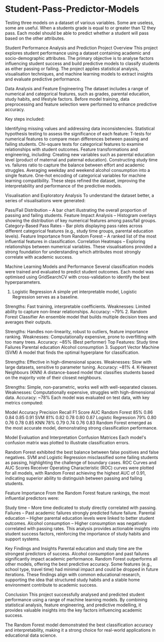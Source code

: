 # Student-Pass-Predictor-Models
Testing three models on a dataset of various variables. Some are useless, some are useful. When a students grade is equal to or greater than 12 they pass. Each model should be able to predict whether a student will pass based on the other attributes.

Student Performance Analysis and Prediction
Project Overview
This project explores student performance using a dataset containing academic and socio-demographic attributes. The primary objective is to analyse factors influencing student success and build predictive models to classify students as either passing or failing. The project applies statistical analysis, visualisation techniques, and machine learning models to extract insights and evaluate predictive performance.

Data Analysis and Feature Engineering
The dataset includes a range of numerical and categorical features, such as grades, parental education, study habits, and lifestyle factors. Before model training, data preprocessing and feature selection were performed to enhance predictive accuracy.

Key steps included:

Identifying missing values and addressing data inconsistencies.
Statistical hypothesis testing to assess the significance of each feature:
T-tests for numerical features to compare mean differences between passing and failing students.
Chi-square tests for categorical features to examine relationships with student outcomes.
Feature transformations and engineering, including:
Creating new variables such as parental education level (product of maternal and paternal education).
Constructing study time vs. failures ratio to capture the balance between effort and academic struggles.
Averaging weekday and weekend alcohol consumption into a single feature.
One-hot encoding of categorical variables for machine learning compatibility.
These steps refined the dataset, improving the interpretability and performance of the predictive models.

Visualisation and Exploratory Analysis
To understand the dataset better, a series of visualisations were generated:

Pass/Fail Distribution – A bar chart illustrating the overall proportion of passing and failing students.
Feature Impact Analysis – Histogram overlays showing the distribution of key numerical features among pass/fail groups.
Category-Based Pass Rates – Bar plots displaying pass rates across different categorical features (e.g., study time groups, parental education levels).
Feature Importance from Random Forest – A ranked list of the most influential features in classification.
Correlation Heatmaps – Exploring relationships between numerical variables.
These visualisations provided a strong foundation for understanding which attributes most strongly correlate with academic success.

Machine Learning Models and Performance
Several classification models were trained and evaluated to predict student outcomes. Each model was optimised using GridSearchCV with cross-validation to identify the best hyperparameters.

1. Logistic Regression
A simple yet interpretable model, Logistic Regression serves as a baseline.

Strengths: Fast training, interpretable coefficients.
Weaknesses: Limited ability to capture non-linear relationships.
Accuracy: ~79%
2. Random Forest Classifier
An ensemble model that builds multiple decision trees and averages their outputs.

Strengths: Handles non-linearity, robust to outliers, feature importance ranking.
Weaknesses: Computationally expensive, prone to overfitting with too many trees.
Accuracy: ~85% (Best performer)
Top Features:
Study time
Failures
Parental education
Alcohol consumption
3. Support Vector Machine (SVM)
A model that finds the optimal hyperplane for classification.

Strengths: Effective in high-dimensional spaces.
Weaknesses: Slow with large datasets, sensitive to parameter tuning.
Accuracy: ~81%
4. K-Nearest Neighbours (KNN)
A distance-based model that classifies students based on the majority vote of their closest neighbours.

Strengths: Simple, non-parametric, works well with well-separated classes.
Weaknesses: Computationally expensive, struggles with high-dimensional data.
Accuracy: ~78%
Each model was evaluated on test data, with key metrics computed:

Model	Accuracy	Precision	Recall	F1 Score	AUC
Random Forest	85%	0.86	0.84	0.85	0.91
SVM	81%	0.82	0.78	0.80	0.87
Logistic Regression	79%	0.80	0.76	0.78	0.85
KNN	78%	0.79	0.74	0.76	0.83
Random Forest emerged as the most accurate model, demonstrating strong classification performance.

Model Evaluation and Interpretation
Confusion Matrices
Each model's confusion matrix was plotted to illustrate classification errors.

Random Forest exhibited the best balance between false positives and false negatives.
SVM and Logistic Regression misclassified some failing students as passing, highlighting the challenge of boundary cases.
ROC Curves and AUC Scores
Receiver Operating Characteristic (ROC) curves were plotted for all models, with Random Forest achieving the highest AUC of 0.91, indicating superior ability to distinguish between passing and failing students.

Feature Importance
From the Random Forest feature rankings, the most influential predictors were:

Study time – More time dedicated to study directly correlated with passing.
Failures – Past academic failures strongly predicted future failure.
Parental education – Higher parental education levels were linked to better student outcomes.
Alcohol consumption – Higher consumption was negatively correlated with passing rates.
This analysis provides actionable insights into student success factors, reinforcing the importance of study habits and support systems.

Key Findings and Insights
Parental education and study time are the strongest predictors of success.
Alcohol consumption and past failures significantly impact academic performance.
Random Forest outperforms all other models, offering the best predictive accuracy.
Some features (e.g., school type, travel time) had minimal impact and could be dropped in future iterations.
These findings align with common educational research, supporting the idea that structured study habits and a stable home environment contribute to academic success.

Conclusion
This project successfully analysed and predicted student performance using a range of machine learning models. By combining statistical analysis, feature engineering, and predictive modelling, it provides valuable insights into the key factors influencing academic success.

The Random Forest model demonstrated the best classification accuracy and interpretability, making it a strong choice for real-world applications in educational data science.
